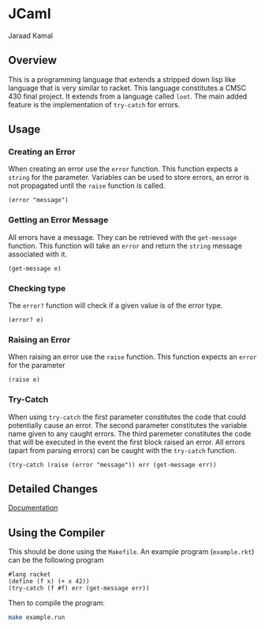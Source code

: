 # JCaml
Jaraad Kamal

## Overview
This is a programming language that extends a stripped down lisp like
language that is very similar to racket. This language constitutes
a CMSC 430 final project. It extends from a language called `loot`.
The main added feature is the implementation of `try-catch` for errors. 

## Usage 
### Creating an Error
When creating an error use the `error` function. This function expects a 
`string` for the parameter. Variables can be used to store errors, an error
is not propagated until the `raise` function is called.
```racket
(error "message")
```

### Getting an Error Message
All errors have a message. They can be retrieved with the `get-message` 
function. This function will take an `error` and return the `string` message 
associated with it.
```racket
(get-message e)
```

### Checking type
The `error?` function will check if a given value is of the error type.
```racket
(error? e)
```

### Raising an Error
When raising an error use the `raise` function. This function expects an 
`error` for the parameter
```racket
(raise e)
```
### Try-Catch
When using `try-catch` the first parameter constitutes the code that could 
potentially cause an error. The second parameter constitutes the variable
name given to any caught errors. The third paremeter constitutes the code
that will be executed in the event the first block raised an error. All
errors (apart from parsing errors) can be caught with the `try-catch` function.
```racket
(try-catch (raise (error "message")) err (get-message err))
```
## Detailed Changes
[Documentation](/documentation/JCaml_Documentation.md)

## Using the Compiler
This should be done using the `Makefile`.
An example program (`example.rkt`) can be the following program
```racket
#lang racket
(define (f x) (+ x 42))
(try-catch (f #f) err (get-message err))
```
Then to compile the program:
```bash
make example.run
```

